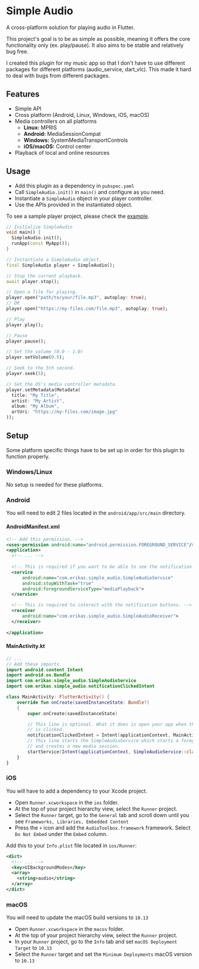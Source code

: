 # Simple Audio

A cross-platform solution for playing audio in Flutter.

This project's goal is to be as simple as possible, meaning it offers the core functionality only (ex. play/pause).
It also aims to be stable and relatively bug free.

I created this plugin for my music app so that I don't have to use different packages for different
platforms (audio_service, dart_vlc). This made it hard to deal with bugs from different packages.

## Features
- Simple API
- Cross platform (Android, Linux, Windows, iOS, macOS)
- Media controllers on all platforms
  - **Linux:** MPRIS
  - **Android:** MediaSessionCompat
  - **Windows:** SystemMediaTransportControls
  - **iOS/macOS:** Control center
- Playback of local and online resources

## Usage
- Add this plugin as a dependency in ``pubspec.yaml``
- Call ``SimpleAudio.init()`` in ``main()`` and configure as you need.
- Instantiate a ``SimpleAudio`` object in your player controller.
- Use the APIs provided in the instantiated object.

To see a sample player project, please check the [example](https://github.com/erikas-taroza/simple_audio/tree/master/example).

```dart
// Initialize SimpleAudio
void main() {
  SimpleAudio.init();
  runApp(const MyApp());
}

// Instantiate a SimpleAudio object.
final SimpleAudio player = SimpleAudio();

// Stop the current playback.
await player.stop();

// Open a file for playing.
player.open("path/to/your/file.mp3", autoplay: true);
// OR
player.open("https://my-files.com/file.mp3", autoplay: true);

// Play
player.play();

// Pause
player.pause();

// Set the volume (0.0 - 1.0)
player.setVolume(0.5);

// Seek to the 5th second.
player.seek(5);

// Set the OS's media controller metadata.
player.setMetadata(Metadata(
  title: "My Title",
  artist: "My Artist",
  album: "My Album",
  artUri: "https://my-files.com/image.jpg"
));
```

## Setup
Some platform specific things have to be set up in order for this plugin to function properly.

### Windows/Linux
No setup is needed for these platforms.

### Android
You will need to edit 2 files located in the ``android/app/src/main`` directory.

#### AndroidManifest.xml
```xml
<!-- Add this permission. -->
<uses-permission android:name="android.permission.FOREGROUND_SERVICE"/>
<application>
  <!-- ... -->
  
  <!-- This is required if you want to be able to see the notification. -->
  <service
      android:name="com.erikas.simple_audio.SimpleAudioService"
      android:stopWithTask="true"
      android:foregroundServiceType="mediaPlayback">
  </service>

  <!-- This is required to interact with the notification buttons. -->
  <receiver
      android:name="com.erikas.simple_audio.SimpleAudioReceiver">
  </receiver>
  
</application>
```

#### MainActivity.kt
```kt
// ...
// Add these imports.
import android.content.Intent
import android.os.Bundle
import com.erikas.simple_audio.SimpleAudioService
import com.erikas.simple_audio.notificationClickedIntent

class MainActivity: FlutterActivity() {
    override fun onCreate(savedInstanceState: Bundle?)
    {
        super.onCreate(savedInstanceState)

        // This line is optional. What it does is open your app when the notification
        // is clicked.
        notificationClickedIntent = Intent(applicationContext, MainActivity::class.java)
        // This line starts the SimpleAudioService which starts a foreground service
        // and creates a new media session.
        startService(Intent(applicationContext, SimpleAudioService::class.java))
    }
}

```

### iOS
You will have to add a dependency to your Xcode project.

- Open ``Runner.xcworkspace`` in the ``ios`` folder.
- At the top of your project hierarchy view, select the ``Runner`` project.
- Select the ``Runner`` target, go to the ``General`` tab and scroll down until you see ``Frameworks, Libraries, Embedded Content``
- Press the ``+`` icon and add the ``AudioToolbox.framework`` framework. Select ``Do Not Embed`` under the ``Embed`` column.

Add this to your ``Info.plist`` file located in ``ios/Runner``:
```xml
<dict>
  <!-- ... -->
  <key>UIBackgroundModes</key>
  <array>
    <string>audio</string>
  </array>
</dict>
```

### macOS
You will need to update the macOS build versions to ``10.13``

- Open ``Runner.xcworkspace`` in the ``macos`` folder.
- At the top of your project hierarchy view, select the ``Runner`` project.
- In your ``Runner`` project, go to the ``Info`` tab and set ``macOS Deployment Target`` to ``10.13``
- Select the ``Runner`` target and set the ``Minimum Deployments`` macOS version to ``10.13``
